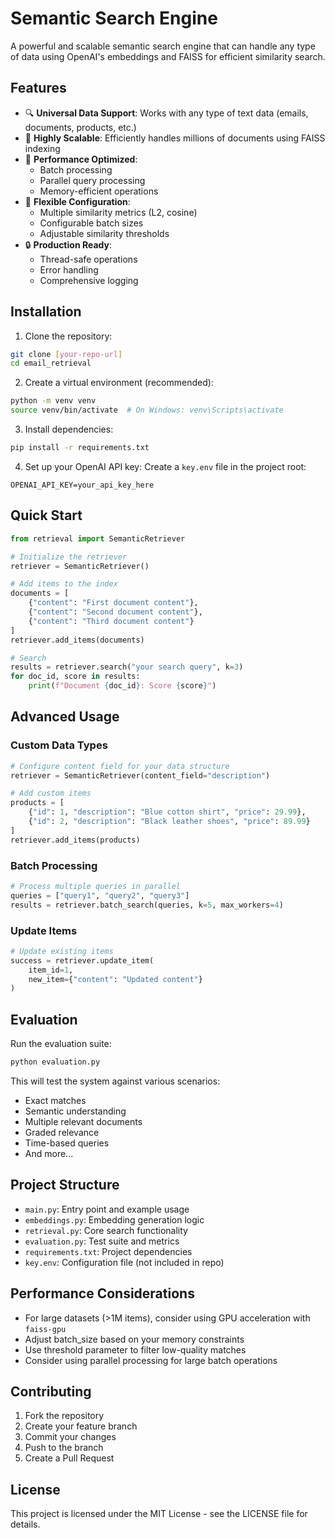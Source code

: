 # Semantic Search Engine

A powerful and scalable semantic search engine that can handle any type of data using OpenAI's embeddings and FAISS for efficient similarity search.

## Features

- 🔍 **Universal Data Support**: Works with any type of text data (emails, documents, products, etc.)
- 🚀 **Highly Scalable**: Efficiently handles millions of documents using FAISS indexing
- 💪 **Performance Optimized**: 
  - Batch processing
  - Parallel query processing
  - Memory-efficient operations
- 🔧 **Flexible Configuration**:
  - Multiple similarity metrics (L2, cosine)
  - Configurable batch sizes
  - Adjustable similarity thresholds
- 🔒 **Production Ready**:
  - Thread-safe operations
  - Error handling
  - Comprehensive logging

## Installation

1. Clone the repository:
```bash
git clone [your-repo-url]
cd email_retrieval
```

2. Create a virtual environment (recommended):
```bash
python -m venv venv
source venv/bin/activate  # On Windows: venv\Scripts\activate
```

3. Install dependencies:
```bash
pip install -r requirements.txt
```

4. Set up your OpenAI API key:
Create a `key.env` file in the project root:
```env
OPENAI_API_KEY=your_api_key_here
```

## Quick Start

```python
from retrieval import SemanticRetriever

# Initialize the retriever
retriever = SemanticRetriever()

# Add items to the index
documents = [
    {"content": "First document content"},
    {"content": "Second document content"},
    {"content": "Third document content"}
]
retriever.add_items(documents)

# Search
results = retriever.search("your search query", k=3)
for doc_id, score in results:
    print(f"Document {doc_id}: Score {score}")
```

## Advanced Usage

### Custom Data Types
```python
# Configure content field for your data structure
retriever = SemanticRetriever(content_field="description")

# Add custom items
products = [
    {"id": 1, "description": "Blue cotton shirt", "price": 29.99},
    {"id": 2, "description": "Black leather shoes", "price": 89.99}
]
retriever.add_items(products)
```

### Batch Processing
```python
# Process multiple queries in parallel
queries = ["query1", "query2", "query3"]
results = retriever.batch_search(queries, k=5, max_workers=4)
```

### Update Items
```python
# Update existing items
success = retriever.update_item(
    item_id=1,
    new_item={"content": "Updated content"}
)
```

## Evaluation

Run the evaluation suite:
```bash
python evaluation.py
```

This will test the system against various scenarios:
- Exact matches
- Semantic understanding
- Multiple relevant documents
- Graded relevance
- Time-based queries
- And more...

## Project Structure

- `main.py`: Entry point and example usage
- `embeddings.py`: Embedding generation logic
- `retrieval.py`: Core search functionality
- `evaluation.py`: Test suite and metrics
- `requirements.txt`: Project dependencies
- `key.env`: Configuration file (not included in repo)

## Performance Considerations

- For large datasets (>1M items), consider using GPU acceleration with `faiss-gpu`
- Adjust batch_size based on your memory constraints
- Use threshold parameter to filter low-quality matches
- Consider using parallel processing for large batch operations

## Contributing

1. Fork the repository
2. Create your feature branch
3. Commit your changes
4. Push to the branch
5. Create a Pull Request

## License

This project is licensed under the MIT License - see the LICENSE file for details.
